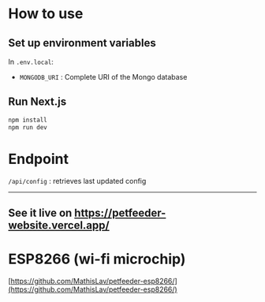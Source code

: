 # How to use

## Set up environment variables

In `.env.local`:

- `MONGODB_URI` : Complete URI of the Mongo database

## Run Next.js

```bash
npm install
npm run dev
```

# Endpoint

`/api/config` : retrieves last updated config

---

## See it live on https://petfeeder-website.vercel.app/

# ESP8266 (wi-fi microchip)
[https://github.com/MathisLav/petfeeder-esp8266/](https://github.com/MathisLav/petfeeder-esp8266/)

